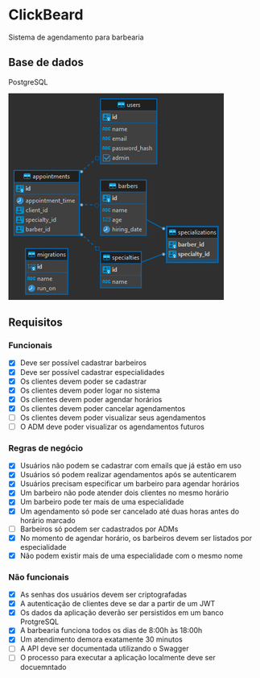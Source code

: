 # ClickBeard
Sistema de agendamento para barbearia

## Base de dados
PostgreSQL

![Modelo entidade relacionamento](diagrama-entidade-relacionamento.png)

## Requisitos

### Funcionais
- [x] Deve ser possível cadastrar barbeiros
- [x] Deve ser possível cadastrar especialidades
- [x] Os clientes devem poder se cadastrar
- [x] Os clientes devem poder logar no sistema
- [x] Os clientes devem poder agendar horários
- [x] Os clientes devem poder cancelar agendamentos
- [ ] Os clientes devem poder visualizar seus agendamentos
- [ ] O ADM deve poder visualizar os agendamentos futuros

### Regras de negócio
- [x] Usuários não podem se cadastrar com emails que já estão em uso
- [x] Usuários só podem realizar agendamentos após se autenticarem
- [x] Usuários precisam especificar um barbeiro para agendar horários
- [x] Um barbeiro não pode atender dois clientes no mesmo horário
- [x] Um barbeiro pode ter mais de uma especialidade
- [x] Um agendamento só pode ser cancelado até duas horas antes do horário marcado
- [ ] Barbeiros só podem ser cadastrados por ADMs
- [x] No momento de agendar horário, os barbeiros devem ser listados por especialidade
- [x] Não podem existir mais de uma especialidade com o mesmo nome

### Não funcionais
- [x] As senhas dos usuários devem ser criptografadas
- [x] A autenticação de clientes deve se dar a partir de um JWT
- [x] Os dados da aplicação deverão ser persistidos em um banco ProtgreSQL
- [x] A barbearia funciona todos os dias de 8:00h às 18:00h
- [x] Um atendimento demora exatamente 30 minutos
- [ ] A API deve ser documentada utilizando o Swagger
- [ ] O processo para executar a aplicação localmente deve ser docuemntado
